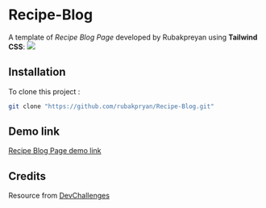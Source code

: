 # Recipe-Blog

A template of *Recipe Blog Page* developed by Rubakpreyan using **Tailwind CSS**:
![](https://firebasestorage.googleapis.com/v0/b/devchallenges-1234.appspot.com/o/challengesDesigns%2FrecipeBlogThumbnail.png?alt=media&token=2d696d3c-a8cb-4c7c-907b-561ae1144cc9) 


## Installation

To clone this project :

```bash
git clone "https://github.com/rubakpryan/Recipe-Blog.git"
```

## Demo link
[Recipe Blog Page demo link]()

## Credits
Resource from [DevChallenges](https://devchallenges.io/)

